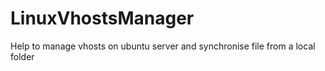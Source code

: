 LinuxVhostsManager
==================

Help to manage vhosts on ubuntu server and synchronise file from a local folder
